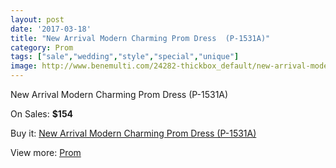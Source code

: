 ```yaml
---
layout: post
date: '2017-03-18'
title: "New Arrival Modern Charming Prom Dress  (P-1531A)"
category: Prom
tags: ["sale","wedding","style","special","unique"]
image: http://www.benemulti.com/24282-thickbox_default/new-arrival-modern-charming-prom-dress-p-1531a.jpg
---
```

New Arrival Modern Charming Prom Dress  (P-1531A)

On Sales: **$154**
<a href="https://www.benemulti.com/en/prom/9492-new-arrival-modern-charming-prom-dress-p-1531a.html"><amp-img layout="responsive" width="600" height="600" src="//www.benemulti.com/24282-thickbox_default/new-arrival-modern-charming-prom-dress-p-1531a.jpg" alt="New Arrival Modern Charming Prom Dress  (P-1531A) 0" /></a>
<a href="https://www.benemulti.com/en/prom/9492-new-arrival-modern-charming-prom-dress-p-1531a.html"><amp-img layout="responsive" width="600" height="600" src="//www.benemulti.com/24283-thickbox_default/new-arrival-modern-charming-prom-dress-p-1531a.jpg" alt="New Arrival Modern Charming Prom Dress  (P-1531A) 1" /></a>

Buy it: [New Arrival Modern Charming Prom Dress  (P-1531A)](https://www.benemulti.com/en/prom/9492-new-arrival-modern-charming-prom-dress-p-1531a.html "New Arrival Modern Charming Prom Dress  (P-1531A)")

View more: [Prom](https://www.benemulti.com/en/78-prom "Prom")